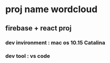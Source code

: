 # proj name wordcloud

## firebase + react proj

### dev invironment : mac os 10.15 Catalina
### dev tool : vs code

